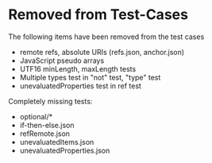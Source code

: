 # Removed from Test-Cases

The following items have been removed from the test cases
* remote refs, absolute URIs (refs.json, anchor.json)
* JavaScript pseudo arrays
* UTF16 minLength, maxLength tests
* Multiple types test in "not" test, "type" test
* unevaluatedProperties test in ref test

Completely missing tests:
* optional/*
* if-then-else.json
* refRemote.json
* unevaluatedItems.json
* unevaluatedProperties.json
